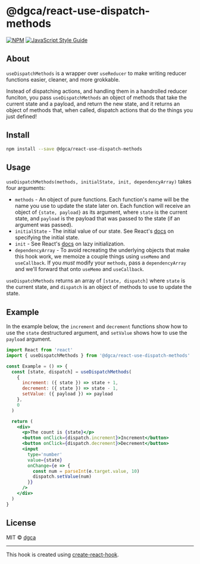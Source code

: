 # @dgca/react-use-dispatch-methods

[![NPM](https://img.shields.io/npm/v/@dgca/react-use-dispatch-methods.svg)](https://www.npmjs.com/package/@dgca/react-use-dispatch-methods) [![JavaScript Style Guide](https://img.shields.io/badge/code_style-standard-brightgreen.svg)](https://standardjs.com)

## About

`useDispatchMethods` is a wrapper over `useReducer` to make writing reducer functions easier, cleaner, and more grokkable.

Instead of dispatching actions, and handling them in a handrolled reducer funciton, you pass `useDispatchMethods` an object of methods that take the current state and a payload, and return the new state, and it returns an object of methods that, when called, dispatch actions that do the things you just defined!

## Install

```bash
npm install --save @dgca/react-use-dispatch-methods
```

## Usage

`useDispatchMethods(methods, initialState, init, dependencyArray)` takes four arguments:

* `methods` - An object of pure functions. Each function's name will be the name you use to update the state later on. Each function will receive an object of `{state, payload}` as its argument, where `state` is the current state, and `payload` is the payload that was passed to the state (if an argument was passed).
* `initialState` - The initial value of our state. See React's [docs](https://reactjs.org/docs/hooks-reference.html#specifying-the-initial-state) on specifying the initial state.
* `init` - See React's [docs](https://reactjs.org/docs/hooks-reference.html#lazy-initialization) on lazy initialization.
* `dependencyArray` - To avoid recreating the underlying objects that make this hook work, we memoize a couple things using `useMemo` and `useCallback`. If you _must_ modify your `methods`, pass a `dependencyArray` and we'll forward that onto `useMemo` and `useCallback`.

`useDispatchMethods` returns an array of `[state, dispatch]` where `state` is the current state, and `dispatch` is an object of methods to use to update the state.

## Example

In the example below, the `increment` and `decrement` functions show how to use the `state` destructured argument, and `setValue` shows how to use the `payload` argument.

```jsx
import React from 'react'
import { useDispatchMethods } from '@dgca/react-use-dispatch-methods'

const Example = () => {
  const [state, dispatch] = useDispatchMethods(
    {
      increment: ({ state }) => state + 1,
      decrement: ({ state }) => state - 1,
      setValue: ({ payload }) => payload
    },
    0
  )

  return (
    <div>
      <p>The count is {state}</p>
      <button onClick={dispatch.increment}>Increment</button>
      <button onClick={dispatch.decrement}>Decrement</button>
      <input
        type='number'
        value={state}
        onChange={e => {
          const num = parseInt(e.target.value, 10)
          dispatch.setValue(num)
        }}
      />
    </div>
  )
}
```

## License

MIT © [dgca](https://github.com/dgca)

---

This hook is created using [create-react-hook](https://github.com/hermanya/create-react-hook).
